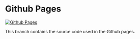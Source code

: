 # Github Pages

[![Github Pages](https://github.com/cm-verbose/cm-verbose/actions/workflows/pages.yml/badge.svg?branch=pages)](https://cm-verbose.github.io/cm-verbose/)

This branch contains the source code used in the Github pages.
